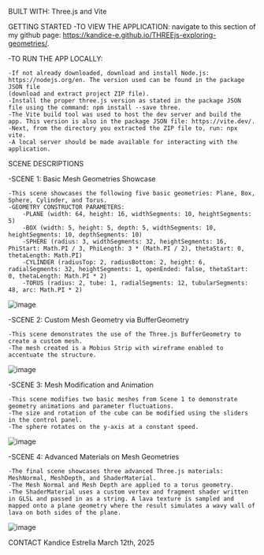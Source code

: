 BUILT WITH: Three.js and Vite

GETTING STARTED 
-TO VIEW THE APPLICATION: navigate to this section of my github page: https://kandice-e.github.io/THREEjs-exploring-geometries/.

-TO RUN THE APP LOCALLY:

    -If not already downloaded, download and install Node.js: https://nodejs.org/en. The version used can be found in the package JSON file
    (download and extract project ZIP file).
    -Install the proper three.js version as stated in the package JSON file using the command: npm install --save three.
    -The Vite build tool was used to host the dev server and build the app. This version is also in the package JSON file: https://vite.dev/.
    -Next, from the directory you extracted the ZIP file to, run: npx vite.
    -A local server should be made available for interacting with the application.

SCENE DESCRIPTIONS

-SCENE 1: Basic Mesh Geometries Showcase

    -This scene showcases the following five basic geometries: Plane, Box, Sphere, Cylinder, and Torus.
    -GEOMETRY CONSTRUCTOR PARAMETERS:
        -PLANE (width: 64, height: 16, widthSegments: 10, heightSegments: 5)
        -BOX (width: 5, height: 5, depth: 5, widthSegments: 10, heightSegments: 10, depthSegments: 10)
        -SPHERE (radius: 3, widthSegments: 32, heightSegments: 16, PhiStart: Math.PI / 3, PhiLength: 3 * (Math.PI / 2), thetaStart: 0, thetaLength: Math.PI)
        -CYLINDER (radiusTop: 2, radiusBottom: 2, height: 6, radialSegments: 32, heightSegments: 1, openEnded: false, thetaStart: 0, thetaLength: Math.PI * 2)
        -TORUS (radius: 2, tube: 1, radialSegments: 12, tubularSegments: 48, arc: Math.PI * 2)
![image](https://github.com/user-attachments/assets/27ebb6bb-a8ab-4ef2-b5cc-ecc7fc44459c)


-SCENE 2: Custom Mesh Geometry via BufferGeometry

    -This scene demonstrates the use of the Three.js BufferGeometry to create a custom mesh.
    -The mesh created is a Mobius Strip with wireframe enabled to accentuate the structure.
![image](https://github.com/user-attachments/assets/c277e7f7-5655-404c-a3e0-3a93bd771720)


-SCENE 3: Mesh Modification and Animation

    -This scene modifies two basic meshes from Scene 1 to demonstrate geometry animations and parameter fluctuations.
    -The size and rotation of the cube can be modified using the sliders in the control panel.
    -The sphere rotates on the y-axis at a constant speed. 
![image](https://github.com/user-attachments/assets/6395efcc-d8df-4487-a855-eecca6b101c0)

-SCENE 4: Advanced Materials on Mesh Geometries

    -The final scene showcases three advanced Three.js materials: MeshNormal, MeshDepth, and ShaderMaterial.
    -The Mesh Normal and Mesh Depth are applied to a torus geometry.
    -The ShaderMaterial uses a custom vertex and fragment shader written in GLSL and passed in as a string. A lava texture is sampled and mapped onto a plane geometry where the result simulates a wavy wall of lava on both sides of the plane. 
![image](https://github.com/user-attachments/assets/541b6f3a-eceb-4f38-8458-e212f660c12f)


CONTACT Kandice Estrella March 12th, 2025
